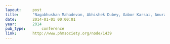 ```yaml
---
layout:     post
title:      "Nagabhushan Mahadevan, Abhishek Dubey, Gabor Karsai, Anurag Srivastava, and Chen-Ching Liu. Temporal causal diagrams for diagnosing failures in cyber-physical systems. Annual Conference of the Prognostics and Health Management Society, 2014."
date:       2014-01-01 00:00:01
year:       2014
pub_type:       conference
link:       http://www.phmsociety.org/node/1439
---
```

